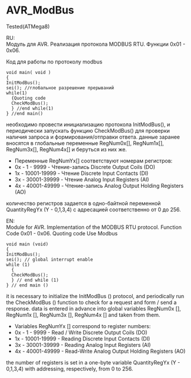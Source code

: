 # AVR_ModBus
Tested(ATMega8)

RU:   
Модуль для AVR. Реализация протокола MODBUS RTU. Функции 0х01 - 0х06.

Код для работы по протоколу modbus

```
void main( void )
{
InitModBus();
sei(); //глобальное разрешение прерываний
while(1)
  {Quoting code
  CheckModBus();
  } //end while(1)
} //end main()
```

необходимо провести инициализацию протокола InitModBus(), и периодически запускать 
функцию CheckModBus() для проверки наличия запроса и формирования/отправки ответа.
данные заранее вносятся в глобальные переменные RegNum0x[], RegNum1x[], RegNum3x[],
RegNum4x[] и беруться из них же. 
* Переменные RegNumYx[] соответствуют номерам регистров:
* 0x - 1 - 9999 - 	Чтение-запись Discrete Output Coils (DO)
* 1x - 10001-19999 - Чтение	Discrete Input Contacts	(DI)
* 3x - 30001-39999 - Чтение	Analog Input Registers	(AI)
* 4x - 40001-49999 - Чтение-запись	Analog Output Holding Registers	(AO)

количество регистров задается в одно-байтной переменной QuantityRegYx (Y - 0,1,3,4)
c адресацией соответственно от 0 до 256.


EN:   
Module for AVR. Implementation of the MODBUS RTU protocol. Function Code 0x01 - 0x06.
Quoting code
Use Modbus
```
void main (void)
{
InitModBus();
sei(); // global interrupt enable
while (1)
  {
  CheckModBus();
  } // end while (1)
} // end main ()
```
it is necessary to initialize the InitModBus () protocol, and periodically run
the CheckModBus () function to check for a request and form / send a response.
data is entered in advance into global variables RegNum0x [], RegNum1x [], RegNum3x [], RegNum4x [] and taken from them. 
* Variables RegNumYx [] correspond to register numbers:
* 0x - 1 - 9999 - Read / Write Discrete Output Coils (DO)
* 1x - 10001-19999 - Reading Discrete Input Contacts (DI)
* 3x - 30001-39999 - Reading Analog Input Registers (AI)
* 4x - 40001-49999 - Read-Write Analog Output Holding Registers (AO)

the number of registers is set in a one-byte variable QuantityRegYx (Y - 0,1,3,4)
with addressing, respectively, from 0 to 256.
